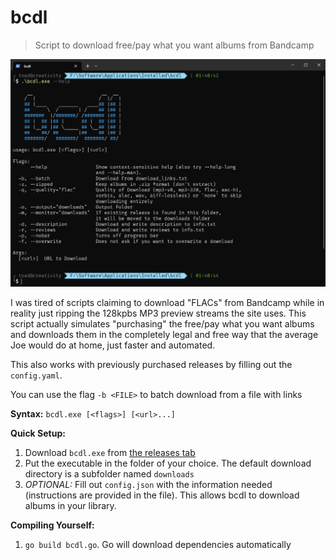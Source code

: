 # bcdl

> Script to download free/pay what you want albums from Bandcamp

![](sc.png)

I was tired of scripts claiming to download "FLACs" from Bandcamp while in reality just ripping the 128kpbs MP3 preview streams the site uses. This script actually simulates "purchasing" the free/pay what you want albums and downloads them in the completely legal and free way that the average Joe would do at home, just faster and automated.

This also works with previously purchased releases by filling out the `config.yaml`.

You can use the flag `-b <FILE>` to batch download from a file with links 

**Syntax:** `bcdl.exe [<flags>] [<url>...]`

**Quick Setup:**

1. Download `bcdl.exe` from [the releases tab](https://github.com/daot/bcdl/releases/latest)
2. Put the executable in the folder of your choice. The default download directory is a subfolder named `downloads`
3. _OPTIONAL:_ Fill out `config.json` with the information needed (instructions are provided in the file). This allows bcdl to download albums in your library.

**Compiling Yourself:**

1. `go build bcdl.go`. Go will download dependencies automatically
